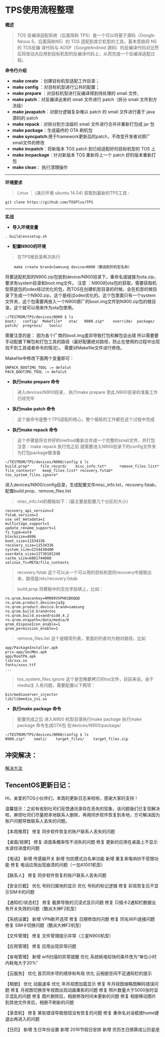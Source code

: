 # TPS使用流程整理


**概述**

> TOS 反编译适配系统（后面简称 TPS）是一个可以将基于源码（Google Nexus 5，后面简称N5）的 TOS 适配到其它机型的工具。基本思路将 N5 的 TOS反编 译代码与 AOSP（GoogleAndroid 源码）的反编译代码对比然后将改动点应用到目标机型的反编译代码上，从而完成一个反编译适配过程。
 
 **命令行介绍**
- **make create** ：创建目标机型适配工作目录；
- **make config** ：对目标机型进行公共的配置；
- **make prepare** ：对目标机型进行反编译得到待处理的 smali 文件;
- **make patch**：对反编译出来的 smali 文件进行 patch（拆分 smali 文件到方法级）
- **make javapatch**：对部分逻辑复杂难以 patch 的 smali 文件进行基于 java 源码的
patch
- **make repack**：对拆分到方法级的 smali 文件进行合并并重新打包成 jar 包
- **make package**：生成最终的 OTA 刷机包
- **make syncpatch**:用于framework更新后的patch，不改变开发者对原厂smali文件的修改
- **make incpatch**：将新版本 TOS patch 到已经适配好的目标机型的 TOS 上
- **make incpackage**：针对新版本 TOS 重新将上一个 patch 好的版本重新打包
- **make clean**： 执行清理操作

-------------------

 **环境要求**

> Linux ： (演示环境 ubuntu 14.04)
获取到最新的TPS工具 :

```
git clone https://github.com/TOSPlus/TPS
```
-------------------
**实战**
- **导入环境变量** 

```
. build/envsetup.sh
```

- **配置N900的环境** 
> 在TPS根目录再次执行

		make create brand=Samsung device=N900（要适配的机型名称）

将要适配机型的N900.zip包放到device/N900目录下，重命名或链接为ota.zip，要求有system目录和boot.img文件。
注意 ：N900的ota包的获取，需要获取机型原底包的odex经过优化的包，而TOS在创建机型目录的时候，会在机型的根目录下生成一个N900.zip，这个是经过odex优化的。这个包里面只有一个system文件夹，这个包需要再放入一个N900原厂的boot.img文件到N900.zip包的根目录。这个就可以用来作为ota包使用。

```
~/TESTROM/TPS/devices/N900 $ ls
boot/   config/  Makefile*   ota/   N900.zip*    override/  package/    patch/  progress/   tools/
```

需要注意的是： 因为各个厂商的boot.img差异导致打包和解包会出错 所以需要要手动配置下解包和打包工具的路径（最好配置绝对路径，防止在使用的过程中出现找不到工具或者命令的情况）。 需要对Makefile文件进行修改。

Makefile中修改下面两个变量即可：

```
UNPACK_BOOTIMG_TOOL := defalut
PACK_BOOTIMG_TOOL := defalut
```

- **执行make prepare 命令** 
> 进入devices/N900目录，
执行make prepare
至此,N900目录的准备工作已经完毕

- **执行make patch 命令** 
> 这个是命令是整个TPS适配的核心，整个插桩的工作都在这个过程中完成

- **执行make repack 命令** 
> 这个步骤是将合并好的method重新合并成一个完整的smali文件，并打包
注意：make repack 执行完之后 就需要进入N900目录下的config文件夹
为打包package做准备

```
~/TESTROM/TPS/devices/N900/config $ ls
build.prop*     file_record/    misc_info.txt*      remove_files.list*  file_contexts*   keep_files.list* recovery.fstab*    tos_system_files.ignore*
```
进入devices/N900/config目录，生成配置文件misc_info.txt，recovery.fstab，配置build.prop、remove_files.list

> misc_info.txt的模板如下：(最主要是配置几个分区的大小)

```
recovery_api_version=3
fstab_version=2
use_set_metadata=1
multistage_support=1
update_rename_support=1
fs_type=ext4
blocksize=4096
boot_size=11534336
recovery_size=11534336
system_size=2254438400
userdata_size=12738101248
cache_size=6081744080
selinux_fc=META/file_contexts
```   

> recovery.fstab 这个可以从一个可以用的目标机型的recovery中提取出来，路径是/etc/recovery.fstab

> build.prop 将模板中的空白字段填上，比如：

```
ro.qrom.beaconkey=0M000V5PH01B6QQD
ro.qrom.product.device=ja3g
ro.qrom.product.device.brand=samsung
ro.qrom.build.brand=tos
ro.qrom.build.os=android4.4.2
ro.qrom.otapath=/data/media/0
qrom_disposeIcon_enable=1
qrom_permission_enable=1
```

> remove_files.list 这个是精简列表，里面的列表均为相对路径，比如

```
app/PackageInstaller.apk
priv-app/SecMms.apk
app/RootPA.apk
lib/xxx.so
fonts/xxxx.ttf
...
```

> tos_system_files.ignore 这个是忽略要拷贝的tos文件，目前来说，由于media注
入有问题，需要配置以下两项：

```
bin/mediaserver_injector
lib/libmedia_jni.so
```

- **执行make package 命令** 
>配置完成之后 进入N900 机型目录执行make package
执行make package 命令生成OTA包
在devices/N900/package/

```
~/TESTROM/TPS/devices/N900/config $ ls
N900.zip*    smali/    target_files/    target_files.zip    
```

冲突解决：
------

[解决方法](https://github.com/TOSPlus/TPS/blob/master/Fix_Reject.md)

TencentOS更新日记：
------
Hi，亲爱的TOS小伙伴们，本周的更新日志来啦啦，感谢大家的支持！

温馨提示：之前有收到吐司们反馈通讯录存在丢失的现象，该问题我们已复现解决啦，麻烦吐司们尽量把本地联系人删除，再用同步软件恢复到本地，方可解决因为账户问题导致联系人丢失的问题。

【本周推荐】
修复  同步软件恢复的账户联系人丢失的问题

【桌面/锁屏】
修复  进度条概率性不消失的问题
修复  更新的应用在桌面上不显示水波纹进度的问题

【电话】
新增  传感器开关
新增  勿扰模式白名单功能
新增  重复来电响铃不受限功能
修复  电话应用出现崩溃的问题（一加A1001机型）

【联系人】
修复  同步软件恢复的账户联系人丢失问题

【安全拦截】
优化  号码归属地的显示
优化  号码的标记逻辑
修复  彩信恢复后不显示SIM卡的问题

【通知栏/状态栏】
修复  截屏导致的沉浸式显示问题
修复  只插卡2通知栏数据业务开关失效的问题（酷派大神F2机型）

【系统设置】
新增  VPN断开选项
修复  日期修改的问题
修复  同名WiFi连接问题
修复  SIM卡切换问题（酷派大神F2机型）

【文件管理】
修复  文件管理提示异常（三星N900机型）

【应用管理】
修复  应用出现异常问题

【省电管理】
新增  wifi扫描的异常提醒
优化  系统耗电较快的条件改为“单位小时内耗电大于20%”

【云服务】
优化  首页同步项的顺序和布局
优化  云相册空间不足通知栏的提示

【相册】
优化  动画速率
优化  年月视图加载显示
修复  年月视图缩略图解码错误问题
修复  月视图切换至年视图出现动画重影的问题
修复  照片数量大于5000张时显示混乱的问题
修复  图片删除后，相册修改时间未更新的问题
修复  相册移动图片到其他文件夹后，相册不刷新的问题

【录音机】
修复  某些错误导致按钮没有恢复的问题
修复  重命名对话框按home键退出再进入的问题

【日历】
新增  生日年份设置
新增  2016节假日安排
新增  农历生日换算成公历星座






